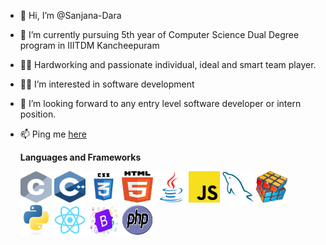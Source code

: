 - 👋 Hi, I’m @Sanjana-Dara
- 🌱 I’m currently pursuing 5th year of Computer Science Dual Degree program in IIITDM Kancheepuram 
- 👩‍🦰 Hardworking and passionate individual, ideal and smart team player.
- 👩‍💻 I’m interested in software development
- 👀 I’m looking forward to any entry level software developer or intern position.
- 📫 Ping me <a href=linkedin.com/in/sanjana-dara-33649217a> here </a>

  <b>Languages and Frameworks </b>
  
  <img src="Images/c.svg" height="50px" width="50px">
  <img src="Images/cpp.svg" height="50px" width="50px">
  <img src="Images/css.svg" height="50px" width="50px">
  <img src="Images/html5.svg" height="50px" width="50px">
  <img src="Images/java-original.svg" height="50px" width="50px">
  <img src="Images/javascript.svg" height="50px" width="50px">
  <img src="Images/mysql.svg" height="50px" width="50px">
  <img src="Images/problemSolving.png" height="50px" width="50px">
  <img src="Images/python-original.svg" height="50px" width="50px">
  <img src="Images/react.svg" height="50px" width="50px">
  <img src="Images/bootstrap.jpeg" height="50px" width="50px">
  <img src="Images/php.png" height="50px" width="50px">



  
  


<!---
Sanjana-Dara/Sanjana-Dara is a ✨ special ✨ repository because its `README.md` (this file) appears on your GitHub profile.
You can click the Preview link to take a look at your changes.
--->
